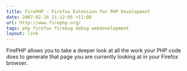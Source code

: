 ```yaml
---
title: FirePHP - Firefox Extension for PHP Development
date: 2007-02-16 11:12:05 +11:00
url: http://www.firephp.org/
tags: php firefox firebug debug webdevelopment
layout: link
---
```

FirePHP allows you to take a deeper look at all the work your PHP code does to generate that page you are currently looking at in your Firefox browser.
